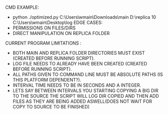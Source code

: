CMD EXAMPLE:
  - python ./optimized.py C:\Users\wmain\Downloads\main D:\replica 10 C:\Users\wmain\Desktop\log
EDGE CASES:
  - PERMISSIONS ON FILES/DIRS
  - DIRECT MANIPULATION ON REPLICA FOLDER

CURRENT PROGRAM LIMITATIONS :
  - BOTH MAIN AND REPLICA FOLDER DIRECTORIES MUST EXIST (CREATED BEFORE RUNNING SCRIPT).
  - LOG FILE NEEDS TO ALREADY HAVE BEEN CREATED (CREATED BEFORE RUNNING SCRIPT).
  - ALL PATHS GIVEN TO COMMAND LINE MUST BE ABSOLUTE PATHS (IS THIS PLATFORM DEPENDENT?).
  - INTERVAL TIME NEEDS TO BE IN SECONDS AND A INTEGER.
  - LETS SAY BETWEEN INTERVALS YOU STARTING COPYING A BIG DIR TO THE SOURCE THE SCRIPT WILL LOG DIR COPIED AND THEN ADD FILES AS THEY ARE BEING ADDED ASWELL(DOES NOT WAIT FOR COPY TO SOURCE TO BE FINISHED)
